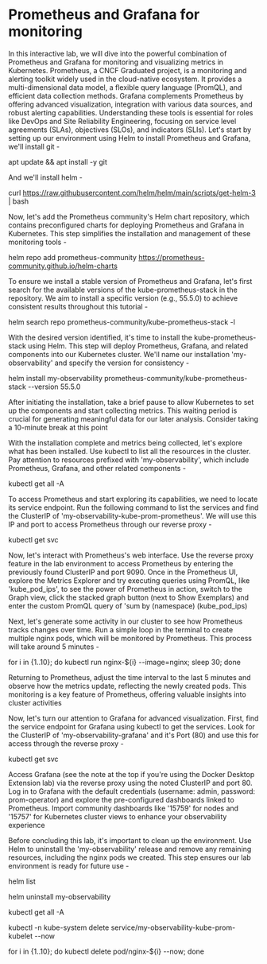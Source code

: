 
# Prometheus and Grafana for monitoring

In this interactive lab, we will dive into the powerful combination of Prometheus and Grafana for monitoring and visualizing metrics in Kubernetes. Prometheus, a CNCF Graduated project, is a monitoring and alerting toolkit widely used in the cloud-native ecosystem. It provides a multi-dimensional data model, a flexible query language (PromQL), and efficient data collection methods. Grafana complements Prometheus by offering advanced visualization, integration with various data sources, and robust alerting capabilities. Understanding these tools is essential for roles like DevOps and Site Reliability Engineering, focusing on service level agreements (SLAs), objectives (SLOs), and indicators (SLIs). Let's start by setting up our environment using Helm to install Prometheus and Grafana, we'll install git -

apt update && apt install -y git

And we'll install helm -

curl https://raw.githubusercontent.com/helm/helm/main/scripts/get-helm-3 | bash

Now, let's add the Prometheus community's Helm chart repository, which contains preconfigured charts for deploying Prometheus and Grafana in Kubernetes. This step simplifies the installation and management of these monitoring tools -

helm repo add prometheus-community https://prometheus-community.github.io/helm-charts

To ensure we install a stable version of Prometheus and Grafana, let's first search for the available versions of the kube-prometheus-stack in the repository. We aim to install a specific version (e.g., 55.5.0) to achieve consistent results throughout this tutorial -

helm search repo prometheus-community/kube-prometheus-stack -l

With the desired version identified, it's time to install the kube-prometheus-stack using Helm. This step will deploy Prometheus, Grafana, and related components into our Kubernetes cluster. We'll name our installation 'my-observability' and specify the version for consistency -

helm install my-observability prometheus-community/kube-prometheus-stack --version 55.5.0

After initiating the installation, take a brief pause to allow Kubernetes to set up the components and start collecting metrics. This waiting period is crucial for generating meaningful data for our later analysis. Consider taking a 10-minute break at this point

With the installation complete and metrics being collected, let's explore what has been installed. Use kubectl to list all the resources in the cluster. Pay attention to resources prefixed with 'my-observability', which include Prometheus, Grafana, and other related components -

kubectl get all -A

To access Prometheus and start exploring its capabilities, we need to locate its service endpoint. Run the following command to list the services and find the ClusterIP of 'my-observability-kube-prom-prometheus'. We will use this IP and port to access Prometheus through our reverse proxy -

kubectl get svc

Now, let's interact with Prometheus's web interface. Use the reverse proxy feature in the lab environment to access Prometheus by entering the previously found ClusterIP and port 9090. Once in the Prometheus UI, explore the Metrics Explorer and try executing queries using PromQL, like 'kube_pod_ips', to see the power of Prometheus in action, switch to the Graph view, click the stacked graph button (next to Show Exemplars) and enter the custom PromQL query of 'sum by (namespace) (kube_pod_ips)

Next, let's generate some activity in our cluster to see how Prometheus tracks changes over time. Run a simple loop in the terminal to create multiple nginx pods, which will be monitored by Prometheus. This process will take around 5 minutes -

for i in {1..10}; do kubectl run nginx-${i} --image=nginx; sleep 30; done

Returning to Prometheus, adjust the time interval to the last 5 minutes and observe how the metrics update, reflecting the newly created pods. This monitoring is a key feature of Prometheus, offering valuable insights into cluster activities

Now, let's turn our attention to Grafana for advanced visualization. First, find the service endpoint for Grafana using kubectl to get the services. Look for the ClusterIP of 'my-observability-grafana' and it's Port (80) and use this for access through the reverse proxy -

kubectl get svc

Access Grafana (see the note at the top if you're using the Docker Desktop Extension lab) via the reverse proxy using the noted ClusterIP and port 80. Log in to Grafana with the default credentials (username: admin, password: prom-operator) and explore the pre-configured dashboards linked to Prometheus. Import community dashboards like '15759' for nodes and '15757' for Kubernetes cluster views to enhance your observability experience

Before concluding this lab, it's important to clean up the environment. Use Helm to uninstall the 'my-observability' release and remove any remaining resources, including the nginx pods we created. This step ensures our lab environment is ready for future use -

helm list

helm uninstall my-observability

kubectl get all -A

kubectl -n kube-system delete service/my-observability-kube-prom-kubelet --now

for i in {1..10}; do kubectl delete pod/nginx-${i} --now; done